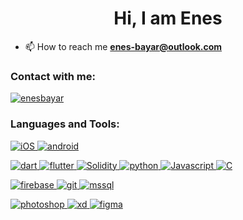 <h1 align="center">Hi, I am Enes</h1>

- 📫 How to reach me **enes-bayar@outlook.com**

<h3 align="left">Contact with me:</h3>
<p align="left">
<a href="https://linkedin.com/in/enesbayar" target="blank"><img align="center" src="https://img.shields.io/badge/LinkedIn-0077B5?style=for-the-badge&logo=linkedin&logoColor=white"  alt="enesbayar" /></a>
</p>

<h3 align="left">Languages and Tools:</h3>
<p align="left"> <a href="https://developer.apple.com/"> <img src="https://img.shields.io/badge/iOS-000000?style=for-the-badge&logo=ios&logoColor=white" alt="iOS"/> </a>  <a href="https://developer.android.com" target="_blank"> <img src="https://img.shields.io/badge/Android-3DDC84?style=for-the-badge&logo=android&logoColor=white" alt="android"/> </a>  </p>
 

<p>
 <a href="https://dart.dev" target="_blank"> <img src="https://img.shields.io/badge/Dart-0175C2?style=for-the-badge&logo=dart&logoColor=white" alt="dart" /> </a> 
  <a href="https://flutter.dev" target="_blank"> <img src="https://img.shields.io/badge/Flutter-02569B?style=for-the-badge&logo=flutter&logoColor=white" alt="flutter"/> </a>
  <a href="https://soliditylang.org/" target="_blank"> <img src="https://img.shields.io/badge/Solidity-%23363636.svg?style=for-the-badge&logo=solidity&logoColor=whit" alt="Solidity" /> </a> 
 <a href="https://www.python.org" target="_blank"> <img src="https://img.shields.io/badge/python-3670A0?style=for-the-badge&logo=python&logoColor=ffdd54" alt="python" /> </a> 
 <a href="https://www.javascript.com/" target="_blank"> <img src="https://img.shields.io/badge/javascript-%23323330.svg?style=for-the-badge&logo=javascript&logoColor=%23F7DF1E" alt="Javascript"/> </a> 
<a href="https://www.cprogramming.com/" target="_blank"> <img src="https://img.shields.io/badge/C-00599C?style=for-the-badge&logo=c&logoColor=white" alt="C"/> </a> 
 </p>
 
 <p>

 <a href="https://firebase.google.com/" target="_blank"> <img src="https://img.shields.io/badge/Firebase-039BE5?style=for-the-badge&logo=Firebase&logoColor=white" alt="firebase" /> </a> 
  <a href="https://git-scm.com/" target="_blank"> <img src="https://img.shields.io/badge/GIT-E44C30?style=for-the-badge&logo=git&logoColor=white" alt="git" /> </a> 
 <a href="https://www.microsoft.com/en-us/sql-server" target="_blank"> <img src="https://img.shields.io/badge/Microsoft%20SQL%20Server-CC2927?style=for-the-badge&logo=microsoft%20sql%20server&logoColor=white" alt="mssql" /> </a> 
</p>
 
<a href="https://www.photoshop.com/en" target="_blank"> <img src="https://img.shields.io/badge/adobe%20photoshop-%2331A8FF.svg?style=for-the-badge&logo=adobe%20photoshop&logoColor=white" alt="photoshop"/> </a> 
<a href="https://www.adobe.com/products/xd.html" target="_blank"> <img src="https://img.shields.io/badge/Adobe%20XD-470137?style=for-the-badge&logo=Adobe%20XD&logoColor=#FF61F6" alt="xd"/> </a>
 <a href="https://www.figma.com/" target="_blank"> <img src="https://img.shields.io/badge/figma-%23F24E1E.svg?style=for-the-badge&logo=figma&logoColor=white" alt="figma"/> </a>
</p>
